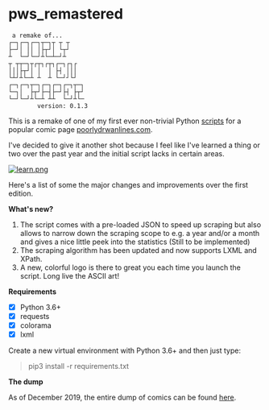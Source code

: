 # pws_remastered

~~~
 a remake of...
┌─┐┌─┐┌─┐┬─┐┬ ┬ ┬    
├─┘│ ││ │├┬┘│ └┬┘    
┴  └─┘└─┘┴└─┴─┘┴     
┬ ┬┬─┐┬┌┬┐┌┬┐┌─┐┌┐┌  
│││├┬┘│ │  │ ├┤ │││  
└┴┘┴└─┴ ┴  ┴ └─┘┘└┘  
┌─┐┌─┐┬─┐┌─┐┌─┐┌─┐┬─┐
└─┐│  ├┬┘├─┤├─┘├┤ ├┬┘
└─┘└─┘┴└─┴ ┴┴  └─┘┴└─
        version: 0.1.3
~~~

This is a remake of one of my first ever non-trivial Python 
[scripts](https://github.com/baduker/poorlywrittenscraper) for a popular comic
page [poorlydrwanlines.com](http://poorlydrawnlines.com).

I've decided to give it another shot because I feel like I've learned a thing
or two over the past year and the initial script lacks in certain areas. 

[![learn.png](http://www.poorlydrawnlines.com/wp-content/uploads/2019/06/learn.png)](http://www.poorlydrawnlines.com/comic/learn/)

Here's a list of some the major changes and improvements over the first edition.

**What's new?**

1. The script comes with a pre-loaded JSON to speed up scraping but also allows
to narrow down the scraping scope to e.g. a year and/or a month and gives a nice
little peek into the statistics (Still to be implemented) 
2. The scraping algorithm has been updated and now supports LXML and XPath.
3. A new, colorful logo is there to great you each time you launch the script.
Long live the ASCII art!

**Requirements**

- [x] Python 3.6+
- [x] requests
- [x] colorama
- [x] lxml

Create a new virtual environment with Python 3.6+ and then just type:
> pip3 install -r requirements.txt

**The dump**

As of December 2019, the entire dump of comics can be found
[here](https://yadi.sk/d/qky1lj-P4tgvMw).
